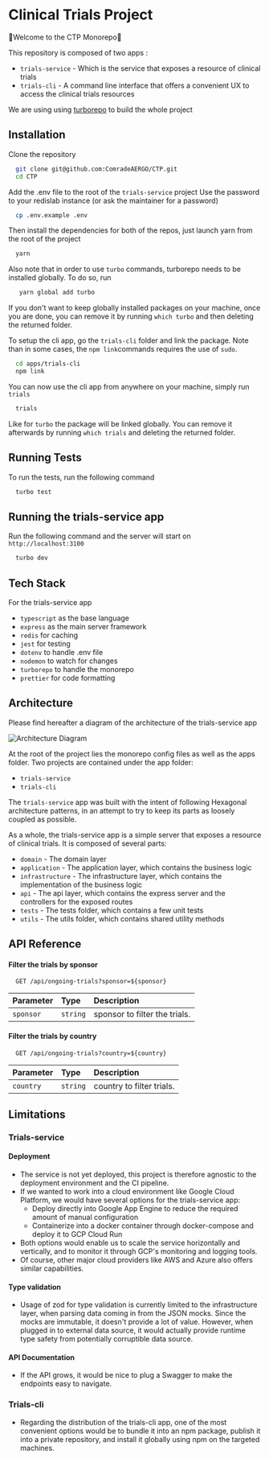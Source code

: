 
# Clinical Trials Project

💈Welcome to the CTP Monorepo💈

This repository is composed of two apps :
- `trials-service` - Which is the service that exposes a resource of clinical trials
- `trials-cli` - A command line interface that offers a convenient UX to access the clinical trials resources

We are using using [turborepo](https://turbo.build/repo/docs) to build the whole project

## Installation

Clone the repository

```bash
  git clone git@github.com:ComradeAERGO/CTP.git
  cd CTP
```

Add the .env file to the root of the `trials-service` project
Use the password to your redislab instance (or ask the maintainer for a password)

```bash
  cp .env.example .env
```

Then install the dependencies for both of the repos, just launch yarn from the root of the project

```bash
  yarn 
```

Also note that in order to use `turbo` commands, turborepo needs to be installed globally.
To do so, run

```bash
   yarn global add turbo
```

If you don't want to keep globally installed packages on your machine, once you are done, you can remove it by running `which turbo` and then deleting the returned folder.

To setup the cli app, go the `trials-cli` folder and link the package. Note than in some cases, the `npm link`commands requires the use of `sudo`.

```bash
  cd apps/trials-cli
  npm link
```

You can now use the cli app from anywhere on your machine, simply run `trials`

```bash
  trials
```

Like for `turbo` the package will be linked globally. You can remove it afterwards by running `which trials` and deleting the returned folder.

## Running Tests

To run the tests, run the following command

```bash
  turbo test
```

## Running the trials-service app

Run the following command and the server will start on `http://localhost:3100`
```bash
  turbo dev
```

## Tech Stack

For the trials-service app
- `typescript` as the base language
- `express` as the main server framework
- `redis` for caching
- `jest` for testing
- `dotenv` to handle .env file
- `nodemon` to watch for changes
- `turborepo` to handle the monorepo
- `prettier` for code formatting

## Architecture

Please find hereafter a diagram of the architecture of the trials-service app

![Architecture Diagram](https://aerg.infura-ipfs.io/ipfs/Qmd7R4ZvQU1jDrti2cXg68cYrKgspN2U26Yk3jw5EVto4f)

At the root of the project lies the monorepo config files as well as the apps folder.
Two projects are contained under the app folder:
- `trials-service`
- `trials-cli`

The `trials-service` app was built with the intent of following Hexagonal architecture patterns, in an attempt to try to keep its parts as loosely coupled as possible.

As a whole, the trials-service app is a simple server that exposes a resource of clinical trials. It is composed of several parts:
- `domain` - The domain layer
- `application` - The application layer, which contains the business logic
- `infrastructure` - The infrastructure layer, which contains the implementation of the business logic
- `api` - The api layer, which contains the express server and the controllers for the exposed routes
- `tests` - The tests folder, which contains a few unit tests
- `utils` - The utils folder, which contains shared utility methods


## API Reference

#### Filter the trials by sponsor

```http
  GET /api/ongoing-trials?sponsor=${sponsor}
```

| Parameter | Type     | Description                       |
| :-------- | :------- | :-------------------------------- |
| `sponsor` | `string` | sponsor to filter the trials.     |

#### Filter the trials by country

```http
  GET /api/ongoing-trials?country=${country}
```

| Parameter | Type     | Description                       |
| :-------- | :------- | :-------------------------------- |
| `country` | `string` | country to filter trials.         |


## Limitations

### Trials-service

#### Deployment
- The service is not yet deployed, this project is therefore agnostic to the deployment environment and the CI pipeline.
- If we wanted to work into a cloud environment like Google Cloud Platform, we would have several options for the trials-service app:
  - Deploy directly into Google App Engine to reduce the required amount of manual configuration
  - Containerize into a docker container through docker-compose and deploy it to GCP Cloud Run
- Both options would enable us to scale the service horizontally and vertically, and to monitor it through GCP's monitoring and logging tools.
- Of course, other major cloud providers like AWS and Azure also offers similar capabilities.

#### Type validation
- Usage of zod for type validation is currently limited to the infrastructure layer, when parsing data coming in from the JSON mocks. Since the mocks are immutable, it doesn't provide a lot of value. However, when plugged in to external data source, it would actually provide runtime type safety from potentially corruptible data source.

#### API Documentation
- If the API grows, it would be nice to plug a Swagger to make the endpoints easy to navigate.

### Trials-cli
- Regarding the distribution of the trials-cli app, one of the most convenient options would be to bundle it into an npm package, publish it into a private repository, and install it globally using npm on the targeted machines.

